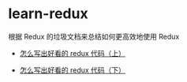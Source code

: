 # learn-redux
根据 Redux 的垃圾文档来总结如何更高效地使用 Redux

* [怎么写出好看的 redux 代码（上）](https://www.jianshu.com/p/49aa25353c2e)

* [怎么写出好看的 redux 代码（下）](https://www.jianshu.com/p/dacd871843d4)
